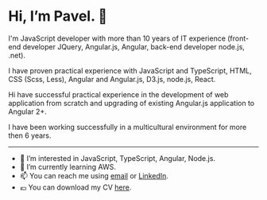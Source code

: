 # Hi, I’m Pavel. 👋

I'm JavaScript developer with more than 10 years of IT experience (front-end developer JQuery, Angular.js, Angular, back-end developer node.js, .net).

I have proven practical experience with JavaScript and TypeScript, HTML, CSS (Scss, Less), Angular and Angular.js, D3.js, node.js, React.

Hi have successful practical experience in the development of web application from scratch and upgrading of existing Angular.js application to Angular 2+.

I have been working successfully in a multicultural environment for more then 6 years.

---

- 👀 I’m interested in JavaScript, TypeScript, Angular, Node.js.
- 🌱 I’m currently learning AWS.
- 📫 You can reach me using [email](mailto:p.khlebko@gmail.com) or [LinkedIn](https://www.linkedin.com/in/pavel-khlebko-545339137/).
- 💶 You can download my CV [here](http://khlebko.com/downloads/pavel_khlebko_cv_eng.pdf).

<!---
pkhlebko/pkhlebko is a ✨ special ✨ repository because its `README.md` (this file) appears on your GitHub profile.
You can click the Preview link to take a look at your changes.
--->
